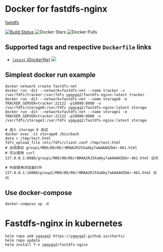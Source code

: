 # Docker for fastdfs-nginx

[fastdfs](https://github.com/happyfish100/fastdfs)

[![Build Status](https://github.com/ygqygq2/fastdfs-nginx/workflows/Publish%20Docker%20image/badge.svg)](https://github.com/ygqygq2/fastdfs-nginx/actions) ![Docker Stars](https://img.shields.io/docker/stars/ygqygq2/fastdfs-nginx.svg) ![Docker Pulls](https://img.shields.io/docker/pulls/ygqygq2/fastdfs-nginx.svg)

## Supported tags and respective `Dockerfile` links

- [`latest` (*Dockerfile*)](https://github.com/ygqygq2/fastdfs-nginx/blob/master/Dockerfile) [![](https://images.microbadger.com/badges/image/ygqygq2/fastdfs-nginx.svg)](http://microbadger.com/images/ygqygq2/fastdfs-nginx "Get your own image badge on microbadger.com")

## Simplest docker run example

```
docker network create fastdfs-net
docker run -dit --network=fastdfs-net --name tracker -v /var/fdfs/tracker:/var/fdfs ygqygq2/fastdfs-nginx:latest tracker
docker run -dit --network=fastdfs-net --name storage0 -e TRACKER_SERVER=tracker:22122 -p18080:8080 -v /var/fdfs/storage0:/var/fdfs ygqygq2/fastdfs-nginx:latest storage
docker run -dit --network=fastdfs-net --name storage1 -e TRACKER_SERVER=tracker:22122 -p28080:8080 -v /var/fdfs/storage1:/var/fdfs ygqygq2/fastdfs-nginx:latest storage

# 进入 storage 0 测试
docker exec -it storage0 /bin/bash
date > /tmp/test.html
fdfs_upload_file /etc/fdfs/client.conf /tmp/test.html
# 出现类似 group1/M00/00/00/rBMAA2RJ5XaAby7aAAAAHZb6r-461.html
# 可以使用 curl 127.0.0.1:8080/group1/M00/00/00/rBMAA2RJ5XaAby7aAAAAHZb6r-461.html 访问

# 外部使用浏览器打开 127.0.0.1:18080/group1/M00/00/00/rBMAA2RJ5XaAby7aAAAAHZb6r-461.html 访问
```

## Use docker-compose

```
docker-compose up -d
```

# Fastdfs-nginx in kubernetes
```
helm repo add ygqygq2 https://ygqygq2.github.io/charts/
helm repo update
helm install f-n ygqygq2/fastdfs-nginx
```
